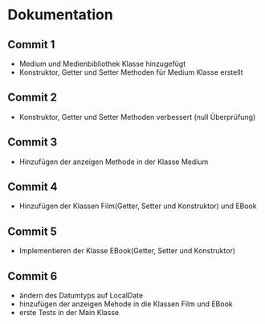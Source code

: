 # Dokumentation
## Commit 1
- Medium und Medienbibliothek Klasse hinzugefügt
- Konstruktor, Getter und Setter Methoden für Medium Klasse erstellt
## Commit 2
- Konstruktor, Getter und Setter Methoden verbessert (null Überprüfung)
## Commit 3
- Hinzufügen der anzeigen Methode in der Klasse Medium
## Commit 4
- Hinzufügen der Klassen Film(Getter, Setter und Konstruktor) und EBook


## Commit 5
- Implementieren der Klasse EBook(Getter, Setter und Konstruktor)
## Commit 6
- ändern des Datumtyps auf LocalDate
- hinzufügen der anzeigen Mehode in die Klassen Film und EBook
- erste Tests in der Main Klasse